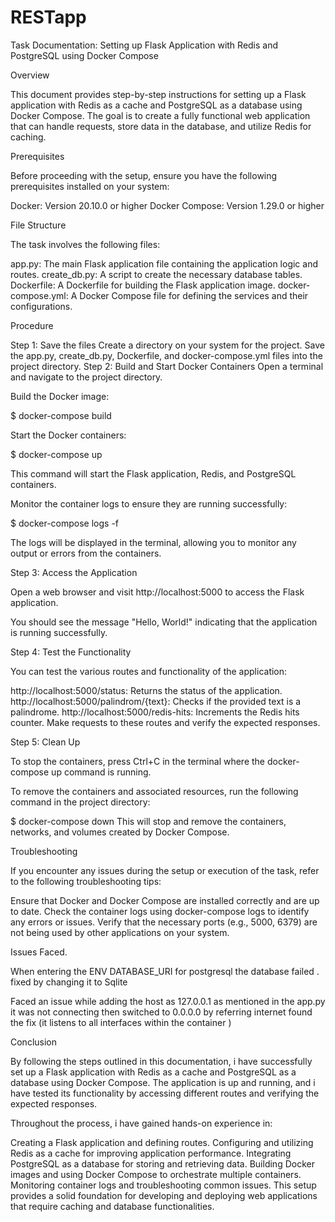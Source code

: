 # RESTapp
Task Documentation: Setting up Flask Application with Redis and PostgreSQL using Docker Compose

Overview

This document provides step-by-step instructions for setting up a Flask application with Redis as a cache and PostgreSQL as a database using Docker Compose. The goal is to create a fully functional web application that can handle requests, store data in the database, and utilize Redis for caching.

Prerequisites

Before proceeding with the setup, ensure you have the following prerequisites installed on your system:

Docker: Version 20.10.0 or higher
Docker Compose: Version 1.29.0 or higher

File Structure

The task involves the following files:

app.py: The main Flask application file containing the application logic and routes.
create_db.py: A script to create the necessary database tables.
Dockerfile: A Dockerfile for building the Flask application image.
docker-compose.yml: A Docker Compose file for defining the services and their configurations.

Procedure

Step 1: Save the files
Create a directory on your system for the project.
Save the app.py, create_db.py, Dockerfile, and docker-compose.yml files into the project directory.
Step 2: Build and Start Docker Containers
Open a terminal and navigate to the project directory.

Build the Docker image:


$ docker-compose build

Start the Docker containers:


$ docker-compose up

This command will start the Flask application, Redis, and PostgreSQL containers.

Monitor the container logs to ensure they are running successfully:

$ docker-compose logs -f

The logs will be displayed in the terminal, allowing you to monitor any output or errors from the containers.

Step 3: Access the Application

Open a web browser and visit http://localhost:5000 to access the Flask application.

You should see the message "Hello, World!" indicating that the application is running successfully.

Step 4: Test the Functionality

You can test the various routes and functionality of the application:

http://localhost:5000/status: Returns the status of the application.
http://localhost:5000/palindrom/{text}: Checks if the provided text is a palindrome.
http://localhost:5000/redis-hits: Increments the Redis hits counter.
Make requests to these routes and verify the expected responses.

Step 5: Clean Up

To stop the containers, press Ctrl+C in the terminal where the docker-compose up command is running.

To remove the containers and associated resources, run the following command in the project directory:

$ docker-compose down
This will stop and remove the containers, networks, and volumes created by Docker Compose.


Troubleshooting

If you encounter any issues during the setup or execution of the task, refer to the following troubleshooting tips:

Ensure that Docker and Docker Compose are installed correctly and are up to date.
Check the container logs using docker-compose logs to identify any errors or issues.
Verify that the necessary ports (e.g., 5000, 6379) are not being used by other applications on your system.

Issues Faced.

When entering the ENV DATABASE_URI
for postgresql the database failed . fixed by changing it to Sqlite

Faced an issue while adding the  host as 127.0.0.1 as mentioned in the app.py it was not connecting then switched to 0.0.0.0 by referring internet found the fix (it listens to all interfaces within the container )




Conclusion

By following the steps outlined in this documentation, i have successfully set up a Flask application with Redis as a cache and PostgreSQL as a database using Docker Compose. The application is up and running, and i have tested its functionality by accessing different routes and verifying the expected responses.

Throughout the process, i have gained hands-on experience in:

Creating a Flask application and defining routes.
Configuring and utilizing Redis as a cache for improving application performance.
Integrating PostgreSQL as a database for storing and retrieving data.
Building Docker images and using Docker Compose to orchestrate multiple containers.
Monitoring container logs and troubleshooting common issues.
This setup provides a solid foundation for developing and deploying web applications that require caching and database functionalities.
